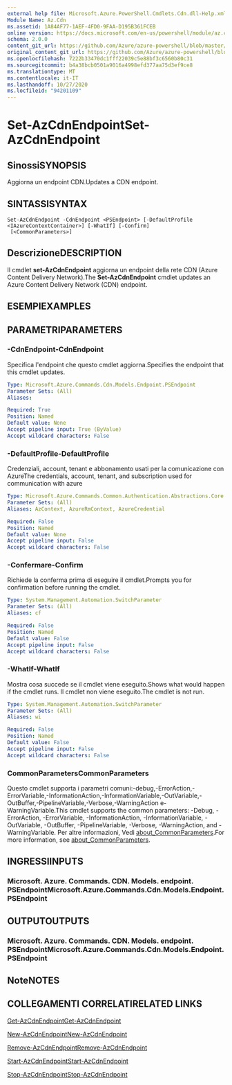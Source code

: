 ```yaml
---
external help file: Microsoft.Azure.PowerShell.Cmdlets.Cdn.dll-Help.xml
Module Name: Az.Cdn
ms.assetid: 1A84AF77-1AEF-4FD0-9FAA-D195B361FCEB
online version: https://docs.microsoft.com/en-us/powershell/module/az.cdn/set-azcdnendpoint
schema: 2.0.0
content_git_url: https://github.com/Azure/azure-powershell/blob/master/src/Cdn/Cdn/help/Set-AzCdnEndpoint.md
original_content_git_url: https://github.com/Azure/azure-powershell/blob/master/src/Cdn/Cdn/help/Set-AzCdnEndpoint.md
ms.openlocfilehash: 7222b33470dc1fff22039c5e88bf3c6560b80c31
ms.sourcegitcommit: b4a38bcb0501a9016a4998efd377aa75d3ef9ce8
ms.translationtype: MT
ms.contentlocale: it-IT
ms.lasthandoff: 10/27/2020
ms.locfileid: "94201109"
---
```

# <span data-ttu-id="a8ef3-101">Set-AzCdnEndpoint</span><span class="sxs-lookup"><span data-stu-id="a8ef3-101">Set-AzCdnEndpoint</span></span>

## <span data-ttu-id="a8ef3-102">Sinossi</span><span class="sxs-lookup"><span data-stu-id="a8ef3-102">SYNOPSIS</span></span>
<span data-ttu-id="a8ef3-103">Aggiorna un endpoint CDN.</span><span class="sxs-lookup"><span data-stu-id="a8ef3-103">Updates a CDN endpoint.</span></span>

## <span data-ttu-id="a8ef3-104">SINTASSI</span><span class="sxs-lookup"><span data-stu-id="a8ef3-104">SYNTAX</span></span>

```
Set-AzCdnEndpoint -CdnEndpoint <PSEndpoint> [-DefaultProfile <IAzureContextContainer>] [-WhatIf] [-Confirm]
 [<CommonParameters>]
```

## <span data-ttu-id="a8ef3-105">Descrizione</span><span class="sxs-lookup"><span data-stu-id="a8ef3-105">DESCRIPTION</span></span>
<span data-ttu-id="a8ef3-106">Il cmdlet **set-AzCdnEndpoint** aggiorna un endpoint della rete CDN (Azure Content Delivery Network).</span><span class="sxs-lookup"><span data-stu-id="a8ef3-106">The **Set-AzCdnEndpoint** cmdlet updates an Azure Content Delivery Network (CDN) endpoint.</span></span>

## <span data-ttu-id="a8ef3-107">ESEMPI</span><span class="sxs-lookup"><span data-stu-id="a8ef3-107">EXAMPLES</span></span>

## <span data-ttu-id="a8ef3-108">PARAMETRI</span><span class="sxs-lookup"><span data-stu-id="a8ef3-108">PARAMETERS</span></span>

### <span data-ttu-id="a8ef3-109">-CdnEndpoint</span><span class="sxs-lookup"><span data-stu-id="a8ef3-109">-CdnEndpoint</span></span>
<span data-ttu-id="a8ef3-110">Specifica l'endpoint che questo cmdlet aggiorna.</span><span class="sxs-lookup"><span data-stu-id="a8ef3-110">Specifies the endpoint that this cmdlet updates.</span></span>

```yaml
Type: Microsoft.Azure.Commands.Cdn.Models.Endpoint.PSEndpoint
Parameter Sets: (All)
Aliases:

Required: True
Position: Named
Default value: None
Accept pipeline input: True (ByValue)
Accept wildcard characters: False
```

### <span data-ttu-id="a8ef3-111">-DefaultProfile</span><span class="sxs-lookup"><span data-stu-id="a8ef3-111">-DefaultProfile</span></span>
<span data-ttu-id="a8ef3-112">Credenziali, account, tenant e abbonamento usati per la comunicazione con Azure</span><span class="sxs-lookup"><span data-stu-id="a8ef3-112">The credentials, account, tenant, and subscription used for communication with azure</span></span>

```yaml
Type: Microsoft.Azure.Commands.Common.Authentication.Abstractions.Core.IAzureContextContainer
Parameter Sets: (All)
Aliases: AzContext, AzureRmContext, AzureCredential

Required: False
Position: Named
Default value: None
Accept pipeline input: False
Accept wildcard characters: False
```

### <span data-ttu-id="a8ef3-113">-Confermare</span><span class="sxs-lookup"><span data-stu-id="a8ef3-113">-Confirm</span></span>
<span data-ttu-id="a8ef3-114">Richiede la conferma prima di eseguire il cmdlet.</span><span class="sxs-lookup"><span data-stu-id="a8ef3-114">Prompts you for confirmation before running the cmdlet.</span></span>

```yaml
Type: System.Management.Automation.SwitchParameter
Parameter Sets: (All)
Aliases: cf

Required: False
Position: Named
Default value: False
Accept pipeline input: False
Accept wildcard characters: False
```

### <span data-ttu-id="a8ef3-115">-WhatIf</span><span class="sxs-lookup"><span data-stu-id="a8ef3-115">-WhatIf</span></span>
<span data-ttu-id="a8ef3-116">Mostra cosa succede se il cmdlet viene eseguito.</span><span class="sxs-lookup"><span data-stu-id="a8ef3-116">Shows what would happen if the cmdlet runs.</span></span>
<span data-ttu-id="a8ef3-117">Il cmdlet non viene eseguito.</span><span class="sxs-lookup"><span data-stu-id="a8ef3-117">The cmdlet is not run.</span></span>

```yaml
Type: System.Management.Automation.SwitchParameter
Parameter Sets: (All)
Aliases: wi

Required: False
Position: Named
Default value: False
Accept pipeline input: False
Accept wildcard characters: False
```

### <span data-ttu-id="a8ef3-118">CommonParameters</span><span class="sxs-lookup"><span data-stu-id="a8ef3-118">CommonParameters</span></span>
<span data-ttu-id="a8ef3-119">Questo cmdlet supporta i parametri comuni:-debug,-ErrorAction,-ErrorVariable,-InformationAction,-InformationVariable,-OutVariable,-OutBuffer,-PipelineVariable,-Verbose,-WarningAction e-WarningVariable.</span><span class="sxs-lookup"><span data-stu-id="a8ef3-119">This cmdlet supports the common parameters: -Debug, -ErrorAction, -ErrorVariable, -InformationAction, -InformationVariable, -OutVariable, -OutBuffer, -PipelineVariable, -Verbose, -WarningAction, and -WarningVariable.</span></span> <span data-ttu-id="a8ef3-120">Per altre informazioni, Vedi [about_CommonParameters](http://go.microsoft.com/fwlink/?LinkID=113216).</span><span class="sxs-lookup"><span data-stu-id="a8ef3-120">For more information, see [about_CommonParameters](http://go.microsoft.com/fwlink/?LinkID=113216).</span></span>

## <span data-ttu-id="a8ef3-121">INGRESSI</span><span class="sxs-lookup"><span data-stu-id="a8ef3-121">INPUTS</span></span>

### <span data-ttu-id="a8ef3-122">Microsoft. Azure. Commands. CDN. Models. endpoint. PSEndpoint</span><span class="sxs-lookup"><span data-stu-id="a8ef3-122">Microsoft.Azure.Commands.Cdn.Models.Endpoint.PSEndpoint</span></span>

## <span data-ttu-id="a8ef3-123">OUTPUT</span><span class="sxs-lookup"><span data-stu-id="a8ef3-123">OUTPUTS</span></span>

### <span data-ttu-id="a8ef3-124">Microsoft. Azure. Commands. CDN. Models. endpoint. PSEndpoint</span><span class="sxs-lookup"><span data-stu-id="a8ef3-124">Microsoft.Azure.Commands.Cdn.Models.Endpoint.PSEndpoint</span></span>

## <span data-ttu-id="a8ef3-125">Note</span><span class="sxs-lookup"><span data-stu-id="a8ef3-125">NOTES</span></span>

## <span data-ttu-id="a8ef3-126">COLLEGAMENTI CORRELATI</span><span class="sxs-lookup"><span data-stu-id="a8ef3-126">RELATED LINKS</span></span>

[<span data-ttu-id="a8ef3-127">Get-AzCdnEndpoint</span><span class="sxs-lookup"><span data-stu-id="a8ef3-127">Get-AzCdnEndpoint</span></span>](./Get-AzCdnEndpoint.md)

[<span data-ttu-id="a8ef3-128">New-AzCdnEndpoint</span><span class="sxs-lookup"><span data-stu-id="a8ef3-128">New-AzCdnEndpoint</span></span>](./New-AzCdnEndpoint.md)

[<span data-ttu-id="a8ef3-129">Remove-AzCdnEndpoint</span><span class="sxs-lookup"><span data-stu-id="a8ef3-129">Remove-AzCdnEndpoint</span></span>](./Remove-AzCdnEndpoint.md)

[<span data-ttu-id="a8ef3-130">Start-AzCdnEndpoint</span><span class="sxs-lookup"><span data-stu-id="a8ef3-130">Start-AzCdnEndpoint</span></span>](./Start-AzCdnEndpoint.md)

[<span data-ttu-id="a8ef3-131">Stop-AzCdnEndpoint</span><span class="sxs-lookup"><span data-stu-id="a8ef3-131">Stop-AzCdnEndpoint</span></span>](./Stop-AzCdnEndpoint.md)



